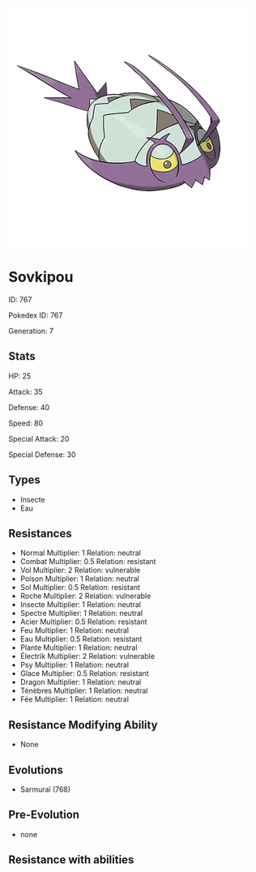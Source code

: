 ![](https://raw.githubusercontent.com/PokeAPI/sprites/master/sprites/pokemon/other/official-artwork/767.png)

# Sovkipou
ID: 767

Pokedex ID: 767

Generation: 7

## Stats

HP: 25

Attack: 35

Defense: 40

Speed: 80

Special Attack: 20

Special Defense: 30

## Types

- Insecte
- Eau
## Resistances

- Normal Multiplier: 1 Relation: neutral
- Combat Multiplier: 0.5 Relation: resistant
- Vol Multiplier: 2 Relation: vulnerable
- Poison Multiplier: 1 Relation: neutral
- Sol Multiplier: 0.5 Relation: resistant
- Roche Multiplier: 2 Relation: vulnerable
- Insecte Multiplier: 1 Relation: neutral
- Spectre Multiplier: 1 Relation: neutral
- Acier Multiplier: 0.5 Relation: resistant
- Feu Multiplier: 1 Relation: neutral
- Eau Multiplier: 0.5 Relation: resistant
- Plante Multiplier: 1 Relation: neutral
- Électrik Multiplier: 2 Relation: vulnerable
- Psy Multiplier: 1 Relation: neutral
- Glace Multiplier: 0.5 Relation: resistant
- Dragon Multiplier: 1 Relation: neutral
- Ténèbres Multiplier: 1 Relation: neutral
- Fée Multiplier: 1 Relation: neutral
## Resistance Modifying Ability

- None

## Evolutions

- Sarmuraï (768)
## Pre-Evolution

- none

## Resistance with abilities
